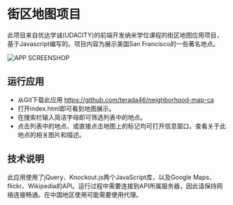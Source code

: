 # 街区地图项目

此项目来自优达学诚(UDACITY)的前端开发纳米学位课程的街区地图应用项目，基于Javascript编写的。项目内容为展示美国San Francisco的一些著名地点。

![APP SCREENSHOP](https://user-images.githubusercontent.com/28306165/32131562-2977d7a8-bbe4-11e7-9e20-3f3792bf7676.PNG)

## 运行应用

  - 从Git下载此应用 https://github.com/terada46/neighborhood-map-ca
  - 打开index.html即可看到地图展示。
  - 在搜索栏输入简洁字母即可筛选列表中的地点。
  - 点击列表中的地点、或直接点击地图上的标记均可打开信息窗口，查看关于此地点的相关图片和描述。

## 技术说明
此应用使用了jQuery、Knockout.js两个JavaScript库，以及Google Maps、flickr、Wikipedia的API。运行过程中需要连接到API所属服务器，因此请保持网络连接畅通。在中国地区使用可能需要使用代理。

